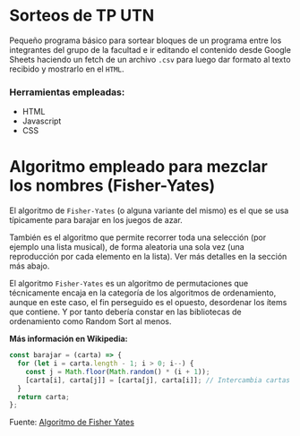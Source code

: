 # Sorteos de TP UTN

Pequeño programa básico para sortear bloques de un programa entre los integrantes del grupo de la facultad e ir editando el contenido desde Google Sheets haciendo un fetch de un archivo `.csv` para luego dar formato al texto recibido y mostrarlo en el `HTML`.

### Herramientas empleadas:

- HTML
- Javascript
- CSS

# Algoritmo empleado para mezclar los nombres (Fisher-Yates)

El algoritmo de `Fisher-Yates` (o alguna variante del mismo) es el que se usa típicamente para barajar en los juegos de azar.

También es el algoritmo que permite recorrer toda una selección (por ejemplo una lista musical), de forma aleatoria una sola vez (una reproducción por cada elemento en la lista). Ver más detalles en la sección más abajo.

El algoritmo `Fisher-Yates` es un algoritmo de permutaciones que técnicamente encaja en la categoría de los algoritmos de ordenamiento, aunque en este caso, el fin perseguido es el opuesto, desordenar los ítems que contiene. Y por tanto debería constar en las bibliotecas de ordenamiento como Random Sort al menos.

**Más información en Wikipedia:**

```javascript
const barajar = (carta) => {
  for (let i = carta.length - 1; i > 0; i--) {
    const j = Math.floor(Math.random() * (i + 1));
    [carta[i], carta[j]] = [carta[j], carta[i]]; // Intercambia cartas
  }
  return carta;
};
```

Fuente: <a href="https://es.wikipedia.org/wiki/Algoritmo_de_Fisher-Yates">Algoritmo de Fisher Yates</a>
